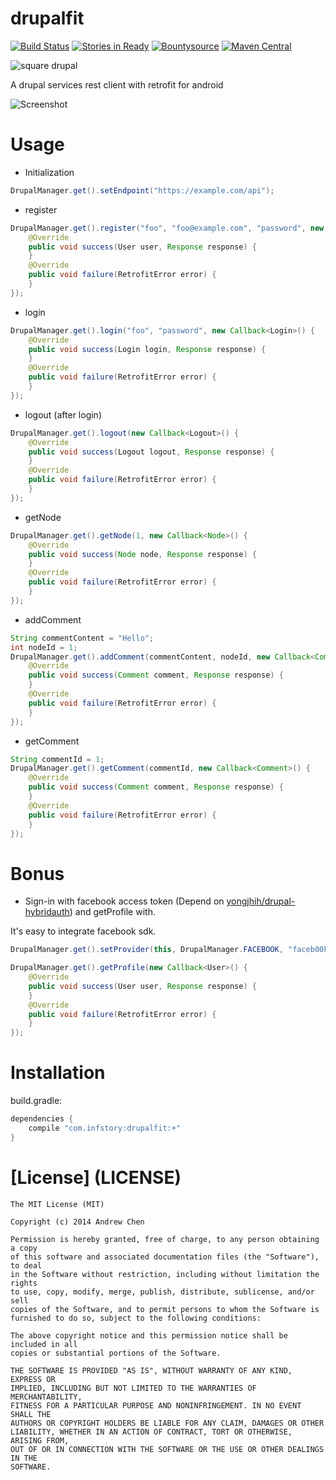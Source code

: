 drupalfit
=========

[![Build Status](https://travis-ci.org/yongjhih/drupalfit.png?branch=master)](https://travis-ci.org/yongjhih/drupalfit) [![Stories in Ready](https://badge.waffle.io/yongjhih/drupalfit.png)](http://waffle.io/yongjhih/drupalfit) 
[![Bountysource](https://www.bountysource.com/badge/team?team_id=43965&style=bounties_posted)](https://www.bountysource.com/teams/8tory/bounties?utm_source=8tory&utm_medium=shield&utm_campaign=bounties_posted)
[![Maven Central](https://maven-badges.herokuapp.com/maven-central/com.infstory/drupalfit/badge.svg?style=flat)](https://maven-badges.herokuapp.com/maven-central/com.infstory/drupalfit)

![square drupal](drupal-webtreatsetc.png "Square drupal")

A drupal services rest client with retrofit for android

![Screenshot](app/screenshot.png "Sign-up sample")

Usage
=====

* Initialization

```java
DrupalManager.get().setEndpoint("https://example.com/api");
```

* register

```java
DrupalManager.get().register("foo", "foo@example.com", "password", new Callback<User>() {
    @Override
    public void success(User user, Response response) {
    }
    @Override
    public void failure(RetrofitError error) {
    }
});
```

* login

```java
DrupalManager.get().login("foo", "password", new Callback<Login>() {
    @Override
    public void success(Login login, Response response) {
    }
    @Override
    public void failure(RetrofitError error) {
    }
});
```

* logout (after login)

```java
DrupalManager.get().logout(new Callback<Logout>() {
    @Override
    public void success(Logout logout, Response response) {
    }
    @Override
    public void failure(RetrofitError error) {
    }
});
```

* getNode

```java
DrupalManager.get().getNode(1, new Callback<Node>() {
    @Override
    public void success(Node node, Response response) {
    }
    @Override
    public void failure(RetrofitError error) {
    }
});
```

* addComment

```java
String commentContent = "Hello";
int nodeId = 1;
DrupalManager.get().addComment(commentContent, nodeId, new Callback<Comment>() {
    @Override
    public void success(Comment comment, Response response) {
    }
    @Override
    public void failure(RetrofitError error) {
    }
});
```

* getComment

```java
String commentId = 1;
DrupalManager.get().getComment(commentId, new Callback<Comment>() {
    @Override
    public void success(Comment comment, Response response) {
    }
    @Override
    public void failure(RetrofitError error) {
    }
});
```

Bonus
=====

* Sign-in with facebook access token (Depend on [yongjhih/drupal-hybridauth](https://github.com/yongjhih/drupal-hybridauth)) and getProfile with.

It's easy to integrate facebook sdk.

```java
DrupalManager.get().setProvider(this, DrupalManager.FACEBOOK, "faceb00k_t0ken");

DrupalManager.get().getProfile(new Callback<User>() {
    @Override
    public void success(User user, Response response) {
    }
    @Override
    public void failure(RetrofitError error) {
    }
});
```

Installation
============

build.gradle:

```gradle
dependencies {
    compile "com.infstory:drupalfit:+"
}
```

[License] (LICENSE)
===================

```
The MIT License (MIT)

Copyright (c) 2014 Andrew Chen

Permission is hereby granted, free of charge, to any person obtaining a copy
of this software and associated documentation files (the "Software"), to deal
in the Software without restriction, including without limitation the rights
to use, copy, modify, merge, publish, distribute, sublicense, and/or sell
copies of the Software, and to permit persons to whom the Software is
furnished to do so, subject to the following conditions:

The above copyright notice and this permission notice shall be included in all
copies or substantial portions of the Software.

THE SOFTWARE IS PROVIDED "AS IS", WITHOUT WARRANTY OF ANY KIND, EXPRESS OR
IMPLIED, INCLUDING BUT NOT LIMITED TO THE WARRANTIES OF MERCHANTABILITY,
FITNESS FOR A PARTICULAR PURPOSE AND NONINFRINGEMENT. IN NO EVENT SHALL THE
AUTHORS OR COPYRIGHT HOLDERS BE LIABLE FOR ANY CLAIM, DAMAGES OR OTHER
LIABILITY, WHETHER IN AN ACTION OF CONTRACT, TORT OR OTHERWISE, ARISING FROM,
OUT OF OR IN CONNECTION WITH THE SOFTWARE OR THE USE OR OTHER DEALINGS IN THE
SOFTWARE.
```
